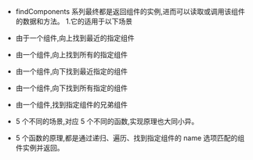 - findComponents 系列最终都是返回组件的实例,进而可以读取或调用该组件的数据和方法。 1.它的适用于以下场景

* 由于一个组件,向上找到最近的指定组件
* 由一个组件,向上找到所有的指定组件
* 由一个组件,向下找到最近指定的组件
* 由一个组件,向下找到所有指定的组件
* 由一个组件,找到指定组件的兄弟组件

* 5 个不同的场景,对应 5 个不同的函数,实现原理也大同小异。
* 5 个函数的原理,都是通过递归、遍历、找到指定组件的 name 选项匹配的组件实例并返回。
